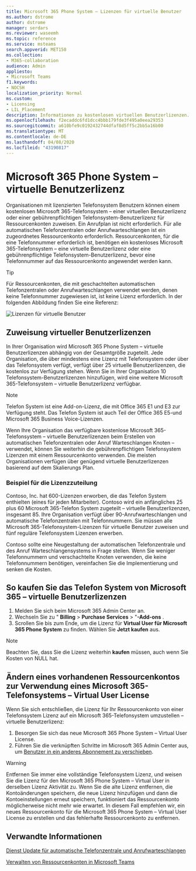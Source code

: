 ```yaml
---
title: Microsoft 365 Phone System – Lizenzen für virtuelle Benutzer
ms.author: dstrome
author: dstrome
manager: serdars
ms.reviewer: waseemh
ms.topic: reference
ms.service: msteams
search.appverid: MET150
ms.collection:
- M365-collaboration
audience: Admin
appliesto:
- Microsoft Teams
f1.keywords:
- NOCSH
localization_priority: Normal
ms.custom:
- Licensing
- LIL_Placement
description: Informationen zu kostenlosen virtuellen Benutzerlizenzen.
ms.openlocfilehash: f2ecaddc6fd1dcc4bbb179fde3f495a0eea29353
ms.sourcegitcommit: a610bfe9c0192432744dfaf8d5ff5c2bb5a16b00
ms.translationtype: MT
ms.contentlocale: de-DE
ms.lasthandoff: 04/08/2020
ms.locfileid: "43190817"
---
```

# <a name="microsoft-365-phone-system--virtual-user-license"></a>Microsoft 365 Phone System – virtuelle Benutzerlizenz 

Organisationen mit lizenzierten Telefonsystem Benutzern können einem kostenlosen Microsoft 365-Telefonsystem – einer virtuellen Benutzerlizenz oder einer gebührenpflichtigen Telefonsystem-Benutzerlizenz für Ressourcenkonten zuweisen. Ein Anrufplan ist nicht erforderlich. Für alle automatischen Telefonzentralen oder Anrufwarteschlangen ist ein zugeordnetes Ressourcenkonto erforderlich. Ressourcenkonten, für die eine Telefonnummer erforderlich ist, benötigen ein kostenloses Microsoft 365-Telefonsystem – eine virtuelle Benutzerlizenz oder eine gebührenpflichtige Telefonsystem-Benutzerlizenz, bevor eine Telefonnummer auf das Ressourcenkonto angewendet werden kann.

> [!TIP]
> Für Ressourcenkonten, die mit geschachtelten automatischen Telefonzentralen oder Anrufwarteschlangen verwendet werden, denen keine Telefonnummer zugewiesen ist, ist keine Lizenz erforderlich. In der folgenden Abbildung finden Sie eine Referenz: 

![Lizenzen für virtuelle Benutzer](../media/resource-account.png)

## <a name="virtual-user-license-allocation"></a>Zuweisung virtueller Benutzerlizenzen

In Ihrer Organisation wird Microsoft 365 Phone System – virtuelle Benutzerlizenzen abhängig von der Gesamtgröße zugeteilt. Jede Organisation, die über mindestens eine Lizenz mit Telefonsystem oder über das Telefonsystem verfügt, verfügt über 25 virtuelle Benutzerlizenzen, die kostenlos zur Verfügung stehen. Wenn Sie in Ihrer Organisation 10 Telefonsystem-Benutzerlizenzen hinzufügen, wird eine weitere Microsoft 365-Telefonsystem – virtuelle Benutzerlizenz verfügbar.

> [!NOTE]
> Telefon System ist eine Add-on-Lizenz, die mit Office 365 E1 und E3 zur Verfügung steht. Das Telefon System ist auch Teil der Office 365 E5-und Microsoft 365 Business Voice-Lizenzen.

Wenn Ihre Organisation das verfügbare ﻿kostenlose Microsoft 365-Telefonsystem – virtuelle Benutzerlizenzen beim Erstellen von automatischen Telefonzentralen oder Anruf Warteschlangen Knoten – verwendet, können Sie weiterhin die gebührenpflichtigen Telefonsystem Lizenzen mit einem Ressourcenkonto verwenden. Die meisten Organisationen verfügen über genügend virtuelle Benutzerlizenzen basierend auf dem Skalierungs Plan. 

### <a name="license-allocation-example"></a>Beispiel für die Lizenzzuteilung

Contoso, Inc. hat 600-Lizenzen erworben, die das Telefon System enthielten (eines für jeden Mitarbeiter). Contoso wird ein anfängliches 25 plus 60 Microsoft 365-Telefon System zugeteilt – virtuelle Benutzerlizenzen, insgesamt 85. Ihre Organisation verfügt über 90-Anrufwarteschlangen und automatische Telefonzentralen mit Telefonnummern. Sie müssen alle Microsoft 365-Telefonsystem-Lizenzen für virtuelle Benutzer zuweisen und fünf reguläre Telefonsystem Lizenzen erwerben. 

Contoso sollte eine Neugestaltung der automatischen Telefonzentrale und des Anruf Warteschlangensystems in Frage stellen. Wenn Sie weniger Telefonnummern und verschachtelte Knoten verwenden, die keine Telefonnummern benötigen, vereinfachen Sie die Implementierung und senken die Kosten. 

## <a name="how-to-buy-microsoft-365-phone-system--virtual-user-licenses"></a>So kaufen Sie das Telefon System von Microsoft 365 – virtuelle Benutzerlizenzen 

1. Melden Sie sich beim Microsoft 365 Admin Center an.
2. Wechseln Sie zu " **Billing** > **Purchase Services** > "**-Add-ons** .
3. Scrollen Sie bis zum Ende, um die Lizenz für **Virtual User für Microsoft 365 Phone System** zu finden. Wählen Sie **Jetzt kaufen** aus.

> [!NOTE]
> Beachten Sie, dass Sie die Lizenz weiterhin **kaufen** müssen, auch wenn Sie Kosten von NULL hat. 

## <a name="change-an-existing-resource-account-to-use-a-microsoft-365-phone-system--virtual-user-license"></a>Ändern eines vorhandenen Ressourcenkontos zur Verwendung eines Microsoft 365-Telefonsystems – Virtual User License

Wenn Sie sich entschließen, die Lizenz für Ihr Ressourcenkonto von einer Telefonsystem Lizenz auf ein Microsoft 365-Telefonsystem umzustellen – virtuelle Benutzerlizenz: 

1. Besorgen Sie sich das neue Microsoft 365 Phone System – Virtual User License. 
2. Führen Sie die verknüpften Schritte im Microsoft 365 Admin Center aus, um [Benutzer in ein anderes Abonnement zu verschieben](https://docs.microsoft.com/office365/admin/subscriptions-and-billing/assign-licenses-to-users?redirectSourcePath=%252farticle%252f997596b5-4173-4627-b915-36abac6786dc&view=o365-worldwide#move-users-to-a-different-subscription). 

> [!WARNING]
> Entfernen Sie immer eine vollständige Telefonsystem Lizenz, und weisen Sie die Lizenz für den Microsoft 365 Phone System – Virtual User in derselben Lizenz Aktivität zu. Wenn Sie die alte Lizenz entfernen, die Kontoänderungen speichern, die neue Lizenz hinzufügen und dann die Kontoeinstellungen erneut speichern, funktioniert das Ressourcenkonto möglicherweise nicht mehr wie erwartet. In diesem Fall empfehlen wir, ein neues Ressourcenkonto für die Microsoft 365 Phone System – Virtual User License zu erstellen und das fehlerhafte Ressourcenkonto zu entfernen. 

## <a name="related-information"></a>Verwandte Informationen

[Dienst Update für automatische Telefonzentrale und Anrufwarteschlangen](https://techcommunity.microsoft.com/t5/Microsoft-Teams-Blog/Auto-Attendant-and-Call-Queues-Service-Update/ba-p/564521)

[Verwalten von Ressourcenkonten in Microsoft Teams](../manage-resource-accounts.md)
